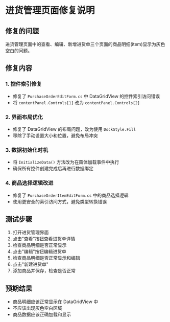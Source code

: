 # 进货管理页面修复说明

## 修复的问题
进货管理页面中的查看、编辑、新增进货单三个页面的商品明细(item)显示为灰色空白的问题。

## 修复内容

### 1. 控件索引修复
- 修复了 `PurchaseOrderEditForm.cs` 中 DataGridView 的控件索引访问错误
- 将 `contentPanel.Controls[1]` 改为 `contentPanel.Controls[2]`

### 2. 界面布局优化
- 修复了 DataGridView 的布局问题，改为使用 `DockStyle.Fill`
- 移除了手动设置大小和位置，避免布局冲突

### 3. 数据初始化时机
- 将 `InitializeData()` 方法改为在窗体加载事件中执行
- 确保所有控件创建完成后再进行数据绑定

### 4. 商品选择逻辑改进
- 修复了 `PurchaseOrderItemEditForm.cs` 中的商品选择逻辑
- 使用更安全的索引访问方式，避免类型转换错误

## 测试步骤

1. 打开进货管理界面
2. 点击"查看"按钮查看进货单详情
3. 检查商品明细是否正常显示
4. 点击"编辑"按钮编辑进货单
5. 检查商品明细是否正常显示和编辑
6. 点击"新建进货单"
7. 添加商品并保存，检查是否正常

## 预期结果
- 商品明细应该正常显示在 DataGridView 中
- 不应该出现灰色空白区域
- 商品数据应该正确加载和显示